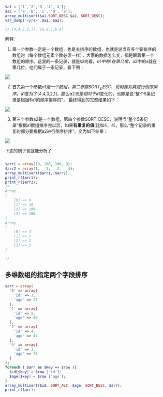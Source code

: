 ```php

$a1 = ['1','2','3','4','4'];
$a2 = ['a','b', 'c', 'd', 'e'];
array_multisort($a1,SORT_DESC,$a2, SORT_DESC);
var_dump('<pre>',$a1, $a2);

// [4,4,3,2,1], [e,d,c,b,a]

```

解释:

1. 第一个参数一定是一个数组，也是主排序的数组，也就是说当有多个要排序的数组时（每个数组元素个数必须一样），大家的数据怎么变，都是跟着第一个数组的顺序。这里的一条记录，就是纵向看，$a1中的1在第几位，$a2中的a就在第几位，他们属于一条记录，看下图：

![](https://ae01.alicdn.com/kf/H140ccd9621fd41068fcb32e017d827dd3.jpg)

2. 首先第一个参数$a1是一个数组，第二参数SORT_DESC，说明要对其进行倒序排序。$a1变为了[4,4,3,2,1]，那么$a2也是相对于$a1变化的，也即是说“整个5条记录是根据$a1的顺序排序的”， 最终得到的完整结果如下：

![](https://ae01.alicdn.com/kf/H5ab0a9121e954f46b30bfe6af1300d5fB.jpg)

3. 第三个参数a2是一个数组，第四个参数SORT_DESC，说明当“整个5条记录”根据a1数组排序完以后，如果**有重复的值**(比如4，4)，那么“整个记录的重复的部分要根据​a2进行倒序排序”。变为如下结果：

![](https://ae01.alicdn.com/kf/Ha73b903350194933814814068b36642fU.jpg)

下边的例子也就能分析了

```php

$arr1 = array(10, 100, 100, 0);
$arr2 = array(1,   3,   2,   4);
array_multisort($arr1, $arr2);
print_r($arr1);
print_r($arr2);
/*
Array
(
    [0] => 0
    [1] => 10
    [2] => 100
    [3] => 100
)
Array
(
    [0] => 4
    [1] => 1
    [2] => 2
    [3] => 3
)

*/

```



## 多维数组的指定两个字段排序

```php
$arr = array(
  '0' => array(
    'id' => 3,
    'age' => 27
  ),
  '1' => array(
    'id' => 5,
    'age' => 50
  )，
  '2' => array(
    'id' => 4,
    'age' => 44
  ),
  '3' => array(
    'id' => 3,
    'age' => 78
  ) 
);
foreach ( $arr as $key => $row ){
  $id[$key] = $row ['id'];
  $age[$key] = $row ['age'];
}
array_multisort($id, SORT_ASC, $age, SORT_DESC, $arr);
print_r($arr);

```



